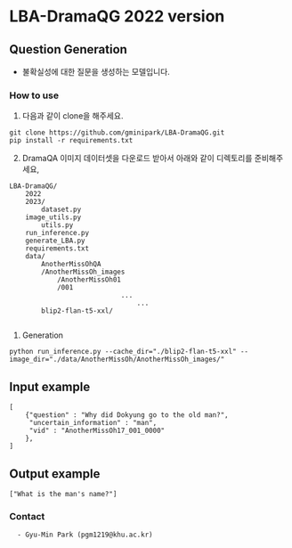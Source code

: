 # LBA-DramaQG 2022 version

## Question Generation
- 불확실성에 대한 질문을 생성하는 모델입니다.

### How to use
  1. 다음과 같이 clone을 해주세요.
  ```
  git clone https://github.com/gminipark/LBA-DramaQG.git
  pip install -r requirements.txt
  ```
  
2. DramaQA 이미지 데이터셋을 다운로드 받아서 아래와 같이 디렉토리를  준비해주세요,
``` 
LBA-DramaQG/
    2022
    2023/
        dataset.py
	image_utils.py
        utils.py
	run_inference.py
	generate_LBA.py
	requirements.txt
	data/
	    AnotherMissOhQA
  		/AnotherMissOh_images
		    /AnotherMissOh01
			/001
                            ...
                                ...
        blip2-flan-t5-xxl/
                

```
1. Generation
```
python run_inference.py --cache_dir="./blip2-flan-t5-xxl" --image_dir="./data/AnotherMissOh/AnotherMissOh_images/"
```

## Input example 
```
[
    {"question" : "Why did Dokyung go to the old man?",
     "uncertain_information" : "man",
     "vid" : "AnotherMissOh17_001_0000"
    },
]
```
## Output example
```
["What is the man's name?"]
```

 ### Contact
	  - Gyu-Min Park (pgm1219@khu.ac.kr)
